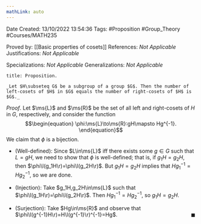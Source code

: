 ```yaml
---
mathLink: auto
---
```


<div class="topSpace"></div>

Date Created: 13/10/2022 13:54:36
Tags: #Proposition #Group_Theory #Courses/MATH235

Proved by: [[Basic properties of cosets]]
References: _Not Applicable_
Justifications: _Not Applicable_

Specializations: _Not Applicable_
Generalizations: _Not Applicable_

``` ad-Proposition
title: Proposition.

_Let $H\subseteq G$ be a subgroup of a group $G$. Then the number of left-cosets of $H$ in $G$ equals the number of right-cosets of $H$ is $G$._

```

_Proof_. Let $\ms{L}$ and $\ms{R}$ be the set of all left and right-cosets of $H$ in $G$, respectively, and consider the function
$$\begin{equation}
    \phi:\ms{L}\to\ms{R}:gH\mapsto Hg^{-1}.
\end{equation}$$
We claim that $\phi$ is a bijection.
* (Well-defined): Since $L\in\ms{L}$ iff there exists some $g\in G$ such that $L=gH$, we need to show that $\phi$ is well-defined; that is, if $g_1H=g_2H$, then $\phi\l(g_1H\r)=\phi\l(g_2H\r)$. But $g_1H=g_2H$ implies that $Hg_1^{-1}=Hg_2^{-1}$, so we are done.

* (Injection): Take $g_1H,g_2H\in\ms{L}$ such that $\phi\l(g_1H\r)=\phi\l(g_2H\r)$. Then $Hg_1^{-1}=Hg_2^{-1}$, so $g_1H=g_2H$.
* (Surjection): Take $Hg\in\ms{R}$ and observe that $\phi\l(g^{-1}H\r)=H\l(g^{-1}\r)^{-1}=Hg$.<span style="float:right;">$\blacksquare$</span>
